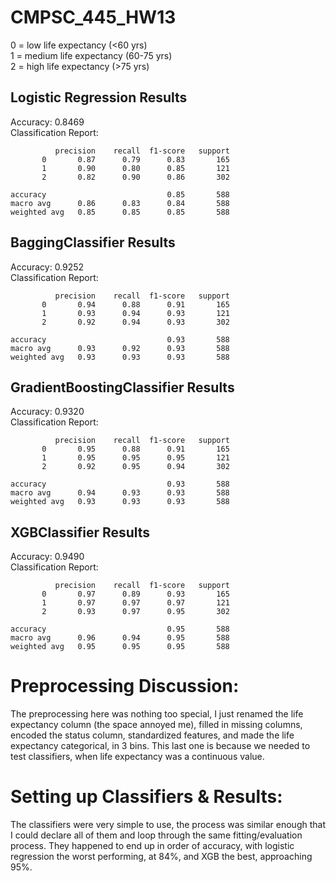 # CMPSC_445_HW13

0 = low life expectancy (<60 yrs)  
1 = medium life expectancy (60-75 yrs)  
2 = high life expectancy (>75 yrs)  

## Logistic Regression Results  
Accuracy: 0.8469  
Classification Report:  

              precision    recall  f1-score   support    
           0       0.87      0.79      0.83       165  
           1       0.90      0.80      0.85       121  
           2       0.82      0.90      0.86       302  
           
    accuracy                           0.85       588  
    macro avg      0.86      0.83      0.84       588  
    weighted avg   0.85      0.85      0.85       588  


## BaggingClassifier Results
Accuracy: 0.9252  
Classification Report:  
  
              precision    recall  f1-score   support  
           0       0.94      0.88      0.91       165  
           1       0.93      0.94      0.93       121  
           2       0.92      0.94      0.93       302  
           
    accuracy                           0.93       588  
    macro avg      0.93      0.92      0.93       588  
    weighted avg   0.93      0.93      0.93       588  


## GradientBoostingClassifier Results
Accuracy: 0.9320  
Classification Report:  
  
              precision    recall  f1-score   support  
           0       0.95      0.88      0.91       165  
           1       0.95      0.95      0.95       121  
           2       0.92      0.95      0.94       302  
  
    accuracy                           0.93       588  
    macro avg      0.94      0.93      0.93       588  
    weighted avg   0.93      0.93      0.93       588  


## XGBClassifier Results
Accuracy: 0.9490  
Classification Report:  
  
              precision    recall  f1-score   support  
           0       0.97      0.89      0.93       165  
           1       0.97      0.97      0.97       121  
           2       0.93      0.97      0.95       302  
  
    accuracy                           0.95       588  
    macro avg      0.96      0.94      0.95       588  
    weighted avg   0.95      0.95      0.95       588  


# Preprocessing Discussion:
The preprocessing here was nothing too special, I just renamed the life expectancy column (the space annoyed me), filled in missing columns, encoded the status column, standardized features, and made the life expectancy categorical, in 3 bins. This last one is because we needed to test classifiers, when life expectancy was a continuous value.

# Setting up Classifiers & Results:
The classifiers were very simple to use, the process was similar enough that I could declare all of them and loop through the same fitting/evaluation process. They happened to end up in order of accuracy, with logistic regression the worst performing, at 84%, and XGB the best, approaching 95%. 
